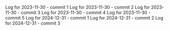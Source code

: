 Log for 2023-11-30 - commit 1
Log for 2023-11-30 - commit 2
Log for 2023-11-30 - commit 3
Log for 2023-11-30 - commit 4
Log for 2023-11-30 - commit 5
Log for 2024-12-31 - commit 1
Log for 2024-12-31 - commit 2
Log for 2024-12-31 - commit 3
